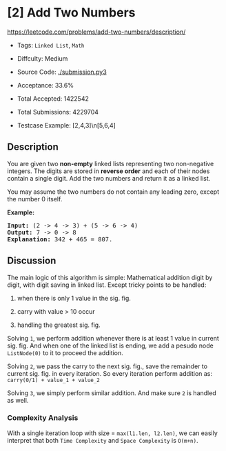 # [2] Add Two Numbers

<https://leetcode.com/problems/add-two-numbers/description/>

- Tags: `Linked List`, `Math`

- Diffculty: Medium

- Source Code: [./submission.py3](./submission.py3)

- Acceptance: 33.6%

- Total Accepted: 1422542

- Total Submissions: 4229704

- Testcase Example: [2,4,3]\n[5,6,4]

## Description

<p>You are given two <b>non-empty</b> linked lists representing two non-negative integers. The digits are stored in <b>reverse order</b> and each of their nodes contain a single digit. Add the two numbers and return it as a linked list.</p>

<p>You may assume the two numbers do not contain any leading zero, except the number 0 itself.</p>

<p><b>Example:</b></p>

<pre>
<b>Input:</b> (2 -&gt; 4 -&gt; 3) + (5 -&gt; 6 -&gt; 4)
<b>Output:</b> 7 -&gt; 0 -&gt; 8
<b>Explanation:</b> 342 + 465 = 807.
</pre>

## Discussion

The main logic of this algorithm is simple: Mathematical addition
digit by digit, with digit saving in linked list.
Except tricky points to be handled:

1. when there is only 1 value in the sig. fig.

1. carry with value > 10 occur

1. handling the greatest sig. fig.

Solving `1`, we perform addition whenever there is at least 1 value in current
sig. fig. And when one of the linked list is ending, we add a
pesudo node `ListNode(0)` to it to proceed the addition.

Solving `2`, we pass the carry to the next sig. fig., save the remainder to
current sig. fig. in every iteration. So every iteration perform addition as:
`carry(0/1) + value_1 + value_2`

Solving `3`, we simply perform similar addition. And make sure `2` is handled as well.

### Complexity Analysis

With a single iteration loop with size = `max(l1.len, l2.len)`, we can
easily interpret that both `Time Complexity` and `Space Complexity`
is `O(m+n)`.
